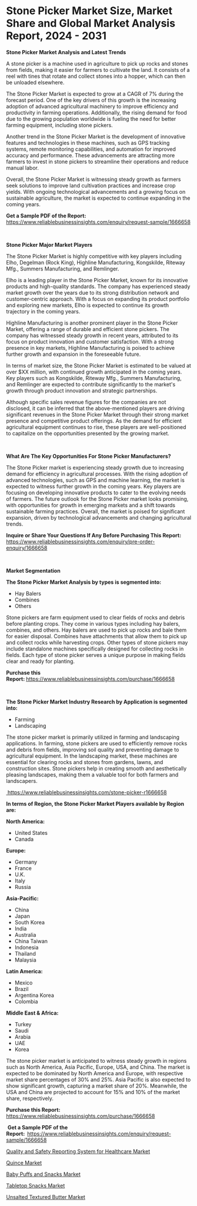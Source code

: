 <p><h1>Stone Picker Market Size, Market Share and Global Market Analysis Report, 2024 - 2031</h1></p><p><strong>Stone Picker Market Analysis and Latest Trends</strong></p>
<p><p>A stone picker is a machine used in agriculture to pick up rocks and stones from fields, making it easier for farmers to cultivate the land. It consists of a reel with tines that rotate and collect stones into a hopper, which can then be unloaded elsewhere.</p><p>The Stone Picker Market is expected to grow at a CAGR of 7% during the forecast period. One of the key drivers of this growth is the increasing adoption of advanced agricultural machinery to improve efficiency and productivity in farming operations. Additionally, the rising demand for food due to the growing population worldwide is fueling the need for better farming equipment, including stone pickers.</p><p>Another trend in the Stone Picker Market is the development of innovative features and technologies in these machines, such as GPS tracking systems, remote monitoring capabilities, and automation for improved accuracy and performance. These advancements are attracting more farmers to invest in stone pickers to streamline their operations and reduce manual labor.</p><p>Overall, the Stone Picker Market is witnessing steady growth as farmers seek solutions to improve land cultivation practices and increase crop yields. With ongoing technological advancements and a growing focus on sustainable agriculture, the market is expected to continue expanding in the coming years.</p></p>
<p><strong>Get a Sample PDF of the Report:&nbsp;</strong> <a href="https://www.reliablebusinessinsights.com/enquiry/request-sample/1666658">https://www.reliablebusinessinsights.com/enquiry/request-sample/1666658</a></p>
<p>&nbsp;</p>
<p><strong>Stone Picker Major Market Players</strong></p>
<p><p>The Stone Picker Market is highly competitive with key players including Elho, Degelman (Rock King), Highline Manufacturing, Kongskilde, Riteway Mfg., Summers Manufacturing, and Remlinger. </p><p>Elho is a leading player in the Stone Picker Market, known for its innovative products and high-quality standards. The company has experienced steady market growth over the years due to its strong distribution network and customer-centric approach. With a focus on expanding its product portfolio and exploring new markets, Elho is expected to continue its growth trajectory in the coming years.</p><p>Highline Manufacturing is another prominent player in the Stone Picker Market, offering a range of durable and efficient stone pickers. The company has witnessed steady growth in recent years, attributed to its focus on product innovation and customer satisfaction. With a strong presence in key markets, Highline Manufacturing is poised to achieve further growth and expansion in the foreseeable future.</p><p>In terms of market size, the Stone Picker Market is estimated to be valued at over $XX million, with continued growth anticipated in the coming years. Key players such as Kongskilde, Riteway Mfg., Summers Manufacturing, and Remlinger are expected to contribute significantly to the market's growth through product innovation and strategic partnerships.</p><p>Although specific sales revenue figures for the companies are not disclosed, it can be inferred that the above-mentioned players are driving significant revenues in the Stone Picker Market through their strong market presence and competitive product offerings. As the demand for efficient agricultural equipment continues to rise, these players are well-positioned to capitalize on the opportunities presented by the growing market.</p></p>
<p>&nbsp;</p>
<p><strong>What Are The Key Opportunities For Stone Picker Manufacturers?</strong></p>
<p><p>The Stone Picker market is experiencing steady growth due to increasing demand for efficiency in agricultural processes. With the rising adoption of advanced technologies, such as GPS and machine learning, the market is expected to witness further growth in the coming years. Key players are focusing on developing innovative products to cater to the evolving needs of farmers. The future outlook for the Stone Picker market looks promising, with opportunities for growth in emerging markets and a shift towards sustainable farming practices. Overall, the market is poised for significant expansion, driven by technological advancements and changing agricultural trends.</p></p>
<p><strong>Inquire or Share Your Questions If Any Before Purchasing This Report:</strong> <a href="https://www.reliablebusinessinsights.com/enquiry/pre-order-enquiry/1666658">https://www.reliablebusinessinsights.com/enquiry/pre-order-enquiry/1666658</a></p>
<p>&nbsp;</p>
<p><strong>Market Segmentation</strong></p>
<p><strong>The Stone Picker Market Analysis by types is segmented into:</strong></p>
<p><ul><li>Hay Balers</li><li>Combines</li><li>Others</li></ul></p>
<p><p>Stone pickers are farm equipment used to clear fields of rocks and debris before planting crops. They come in various types including hay balers, combines, and others. Hay balers are used to pick up rocks and bale them for easier disposal. Combines have attachments that allow them to pick up and collect rocks while harvesting crops. Other types of stone pickers may include standalone machines specifically designed for collecting rocks in fields. Each type of stone picker serves a unique purpose in making fields clear and ready for planting.</p></p>
<p><strong>Purchase this Report:&nbsp;</strong><a href="https://www.reliablebusinessinsights.com/purchase/1666658">https://www.reliablebusinessinsights.com/purchase/1666658</a></p>
<p>&nbsp;</p>
<p><strong>The Stone Picker Market Industry Research by Application is segmented into:</strong></p>
<p><ul><li>Farming</li><li>Landscaping</li></ul></p>
<p><p>The stone picker market is primarily utilized in farming and landscaping applications. In farming, stone pickers are used to efficiently remove rocks and debris from fields, improving soil quality and preventing damage to agricultural equipment. In the landscaping market, these machines are essential for clearing rocks and stones from gardens, lawns, and construction sites. Stone pickers help in creating smooth and aesthetically pleasing landscapes, making them a valuable tool for both farmers and landscapers.</p></p>
<p><a href="https://www.reliablebusinessinsights.com/stone-picker-r1666658">&nbsp;https://www.reliablebusinessinsights.com/stone-picker-r1666658</a></p>
<p><strong>In terms of Region, the Stone Picker Market Players available by Region are:</strong></p>
<p>
    <p> <strong> North America: </strong>
        <ul>
            <li>United States</li>
            <li>Canada</li>
        </ul>
        </p> 
    <p> <strong> Europe: </strong>
        <ul>
            <li>Germany</li>
            <li>France</li>
            <li>U.K.</li>
            <li>Italy</li>
            <li>Russia</li>
        </ul>
        </p> 
    <p> <strong> Asia-Pacific: </strong>
        <ul>
            <li>China</li>
            <li>Japan</li>
            <li>South Korea</li>
            <li>India</li>
            <li>Australia</li>
            <li>China Taiwan</li>
            <li>Indonesia</li>
            <li>Thailand</li>
            <li>Malaysia</li>
        </ul>
        </p> 
    <p> <strong> Latin America: </strong>
        <ul>
            <li>Mexico</li>
            <li>Brazil</li>
            <li>Argentina Korea</li>
            <li>Colombia</li>
        </ul>
        </p> 
    <p> <strong> Middle East & Africa: </strong>
        <ul>
            <li>Turkey</li>
            <li>Saudi</li>
            <li>Arabia</li>
            <li>UAE</li>
            <li>Korea</li>
        </ul>
    </p>
    </p>
<p><p>The stone picker market is anticipated to witness steady growth in regions such as North America, Asia Pacific, Europe, USA, and China. The market is expected to be dominated by North America and Europe, with respective market share percentages of 30% and 25%. Asia Pacific is also expected to show significant growth, capturing a market share of 20%. Meanwhile, the USA and China are projected to account for 15% and 10% of the market share, respectively.</p></p>
<p><strong>Purchase this Report: </strong><a href="https://www.reliablebusinessinsights.com/purchase/1666658">https://www.reliablebusinessinsights.com/purchase/1666658</a></p>
<p>&nbsp;<strong>Get a Sample PDF of the Report:&nbsp;&nbsp;</strong><a href="https://www.reliablebusinessinsights.com/enquiry/request-sample/1666658">https://www.reliablebusinessinsights.com/enquiry/request-sample/1666658</a></p>
<p><strong></strong></p>
<p><p><a href="https://github.com/nicoletavirag/Market-Research-Report-List-4/blob/main/quality-and-safety-reporting-system-for-healthcare-market.md">Quality and Safety Reporting System for Healthcare Market</a></p><p><a href="https://github.com/btwcqfvq34/Market-Research-Report-List-2/blob/main/quince-market.md">Quince Market</a></p><p><a href="https://medium.com/@max.sanderson5645/baby-puffs-and-snacks-market-global-market-insights-and-sales-trends-2024-to-2031-3e2c3eaa7791">Baby Puffs and Snacks Market</a></p><p><a href="https://medium.com/@carlahoustonh51/global-tabletop-snacks-market-size-is-expected-to-reach-at-a-cagr-of-4-3-00956a354279">Tabletop Snacks Market</a></p><p><a href="https://medium.com/@norchellecan/unsalted-textured-butter-market-forecast-global-market-trends-and-analysis-from-2024-to-2031-af09da739523">Unsalted Textured Butter Market</a></p></p>